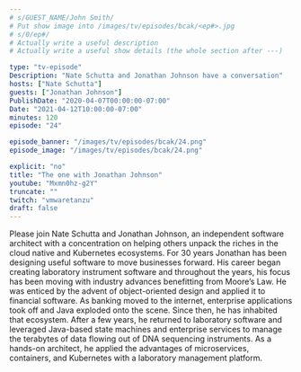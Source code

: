 ```yaml
---
# s/GUEST_NAME/John Smith/
# Put show image into /images/tv/episodes/bcak/<ep#>.jpg
# s/0/ep#/
# Actually write a useful description
# Actually write a useful show details (the whole section after ---)

type: "tv-episode"
Description: "Nate Schutta and Jonathan Johnson have a conversation"
hosts: ["Nate Schutta"]
guests: ["Jonathan Johnson"]
PublishDate: "2020-04-07T00:00:00-07:00"
Date: "2021-04-12T10:00:00-07:00"
minutes: 120
episode: "24"

episode_banner: "/images/tv/episodes/bcak/24.png"
episode_image: "/images/tv/episodes/bcak/24.png"

explicit: "no"
title: "The one with Jonathan Johnson"
youtube: "Mxmn0hz-g2Y"
truncate: ""
twitch: "vmwaretanzu"
draft: false
---
```


Please join Nate Schutta and Jonathan Johnson, an independent software architect with a concentration on helping others unpack the riches in the cloud native and Kubernetes ecosystems. For 30 years Jonathan has been designing useful software to move businesses forward. His career began creating laboratory instrument software and throughout the years, his focus has been moving with industry advances benefitting from Moore’s Law. He was enticed by the advent of object-oriented design and applied it to financial software. As banking moved to the internet, enterprise applications took off and Java exploded onto the scene. Since then, he has inhabited that ecosystem. After a few years, he returned to laboratory software and leveraged Java-based state machines and enterprise services to manage the terabytes of data flowing out of DNA sequencing instruments. As a hands-on architect, he applied the advantages of microservices, containers, and Kubernetes with a laboratory management platform.
